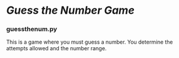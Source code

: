 # ***Guess the Number Game***
### guessthenum.py
This is a game where you must guess a number. You determine the attempts allowed and the number range.

